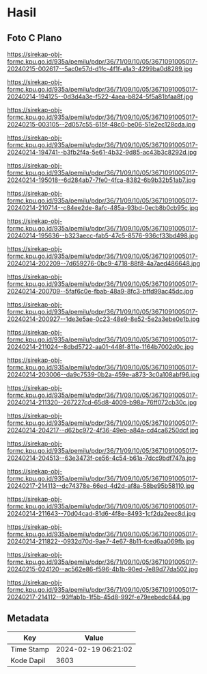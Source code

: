 # Hasil

## Foto C Plano

https://sirekap-obj-formc.kpu.go.id/935a/pemilu/pdpr/36/71/09/10/05/3671091005017-20240215-002617--5ac0e57d-d1fc-4f1f-a1a3-4299ba0d8289.jpg

https://sirekap-obj-formc.kpu.go.id/935a/pemilu/pdpr/36/71/09/10/05/3671091005017-20240214-194125--0d3d4a3e-f522-4aea-b824-5f5a81bfaa8f.jpg

https://sirekap-obj-formc.kpu.go.id/935a/pemilu/pdpr/36/71/09/10/05/3671091005017-20240215-003105--2d057c55-615f-48c0-be06-51e2ec128cda.jpg

https://sirekap-obj-formc.kpu.go.id/935a/pemilu/pdpr/36/71/09/10/05/3671091005017-20240214-194741--b3fb2f4a-5e61-4b32-9d85-ac43b3c8292d.jpg

https://sirekap-obj-formc.kpu.go.id/935a/pemilu/pdpr/36/71/09/10/05/3671091005017-20240214-195018--6d284ab7-7fe0-4fca-8382-6b9b32b51ab7.jpg

https://sirekap-obj-formc.kpu.go.id/935a/pemilu/pdpr/36/71/09/10/05/3671091005017-20240214-210714--c84ee2de-8afc-485a-93bd-0ecb8b0cb95c.jpg

https://sirekap-obj-formc.kpu.go.id/935a/pemilu/pdpr/36/71/09/10/05/3671091005017-20240214-195636--b323aecc-fab5-47c5-8576-936cf33bd498.jpg

https://sirekap-obj-formc.kpu.go.id/935a/pemilu/pdpr/36/71/09/10/05/3671091005017-20240214-202209--7d659276-0bc9-4718-88f8-4a7aed486648.jpg

https://sirekap-obj-formc.kpu.go.id/935a/pemilu/pdpr/36/71/09/10/05/3671091005017-20240214-200709--5faf6c0e-fbab-48a9-8fc3-bffd99ac45dc.jpg

https://sirekap-obj-formc.kpu.go.id/935a/pemilu/pdpr/36/71/09/10/05/3671091005017-20240214-200927--1de3e5ae-0c23-48e9-8e52-5e2a3ebe0e1b.jpg

https://sirekap-obj-formc.kpu.go.id/935a/pemilu/pdpr/36/71/09/10/05/3671091005017-20240214-211024--8dbd5722-aa01-448f-811e-1164b7002d0c.jpg

https://sirekap-obj-formc.kpu.go.id/935a/pemilu/pdpr/36/71/09/10/05/3671091005017-20240214-203006--da9c7539-0b2a-459e-a873-3c0a108abf96.jpg

https://sirekap-obj-formc.kpu.go.id/935a/pemilu/pdpr/36/71/09/10/05/3671091005017-20240214-211320--267227cd-65d8-4009-b98a-76ff072cb30c.jpg

https://sirekap-obj-formc.kpu.go.id/935a/pemilu/pdpr/36/71/09/10/05/3671091005017-20240214-204217--d62bc972-4f36-49eb-a84a-cd4ca6250dcf.jpg

https://sirekap-obj-formc.kpu.go.id/935a/pemilu/pdpr/36/71/09/10/05/3671091005017-20240214-204513--63e3473f-ce56-4c54-b61a-7dcc9bdf747a.jpg

https://sirekap-obj-formc.kpu.go.id/935a/pemilu/pdpr/36/71/09/10/05/3671091005017-20240217-214113--dc74378e-66ed-4d2d-af8a-58be95b58110.jpg

https://sirekap-obj-formc.kpu.go.id/935a/pemilu/pdpr/36/71/09/10/05/3671091005017-20240214-211643--70d04cad-81d6-4f8e-8493-1cf2da2eec8d.jpg

https://sirekap-obj-formc.kpu.go.id/935a/pemilu/pdpr/36/71/09/10/05/3671091005017-20240214-211822--0932d70d-9ae7-4e67-8b11-fced6aa069fb.jpg

https://sirekap-obj-formc.kpu.go.id/935a/pemilu/pdpr/36/71/09/10/05/3671091005017-20240215-024120--ac562e86-f596-4b1b-90ed-7e89d77da502.jpg

https://sirekap-obj-formc.kpu.go.id/935a/pemilu/pdpr/36/71/09/10/05/3671091005017-20240217-214112--93ffab1b-1f5b-45d8-992f-e79eebedc644.jpg


## Metadata

| Key        | Value               |
| ---------- | ------------------- |
| Time Stamp | 2024-02-19 06:21:02 |
| Kode Dapil | 3603                |



